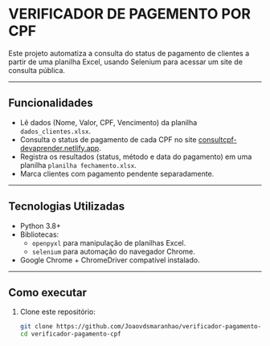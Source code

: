 # VERIFICADOR DE PAGEMENTO POR CPF

Este projeto automatiza a consulta do status de pagamento de clientes a partir de uma planilha Excel, usando Selenium para acessar um site de consulta pública.

---

## Funcionalidades

- Lê dados (Nome, Valor, CPF, Vencimento) da planilha `dados_clientes.xlsx`.
- Consulta o status de pagamento de cada CPF no site [consultcpf-devaprender.netlify.app](https://consultcpf-devaprender.netlify.app/).
- Registra os resultados (status, método e data do pagamento) em uma planilha `planilha fechamento.xlsx`.
- Marca clientes com pagamento pendente separadamente.

---

## Tecnologias Utilizadas

- Python 3.8+
- Bibliotecas:
  - `openpyxl` para manipulação de planilhas Excel.
  - `selenium` para automação do navegador Chrome.
- Google Chrome + ChromeDriver compatível instalado.

---

## Como executar

1. Clone este repositório:
   ```bash
   git clone https://github.com/Joaovdsmaranhao/verificador-pagamento-cpf.git
   cd verificador-pagamento-cpf
